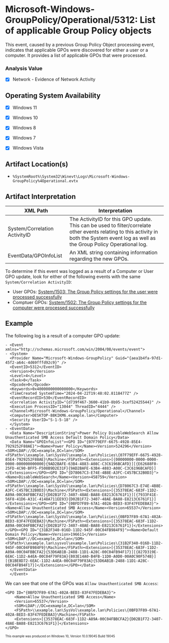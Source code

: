 # Microsoft-Windows-GroupPolicy/Operational/5312: List of applicable Group Policy objects
This event, caused by a previous Group Policy Object processing event, indicates that applicable GPOs were discovered for either a user or a computer. It provides a list of applicable GPOs that were processed.

### Analysis Value
 - [x] Network - Evidence of Network Activity

## Operating System Availability
 - [x] Windows 11
 - [x] Windows 10
 - [x] Windows 8
 - [x] Windows 7
 - [x] Windows Vista


## Artifact Location(s)
- `%SystemRoot%\System32\Winevt\Logs\Microsoft-Windows-GroupPolicy%4Operational.evtx`

## Artifact Interpretation

| XML Path                              | Interpretation  |
| ------------------------------------- | --------------- |
| System/Correlation ActivityID            | The ActivityID for this GPO update. This can be used to filter/correlate other events relating to this activity in both the System event log as well as the Group Policy Operational log. |
| EventData/GPOInfoList            | An XML string containing information regarding the new GPOs. |

To determine if this event was logged as a result of a Computer or User GPO update, look for either of the following events with the same `System/Correlation ActivityID`:

- User GPOs: [System/1503: The Group Policy settings for the user were processed successfully](/group-policy/evtx-1503-user-gpo-success.md)
- Comptuer GPOs: [System/1502: The Group Policy settings for the computer were processed successfully](/group-policy/evtx-1502-computer-gpo-success.md)

## Example
The following log is a result of a computer GPO update:
```
- <Event xmlns="http://schemas.microsoft.com/win/2004/08/events/event">
- <System>
  <Provider Name="Microsoft-Windows-GroupPolicy" Guid="{aea1b4fa-97d1-45f2-a64c-4d69fffd92c9}" /> 
  <EventID>5312</EventID> 
  <Version>0</Version> 
  <Level>4</Level> 
  <Task>0</Task> 
  <Opcode>0</Opcode> 
  <Keywords>0x4000000000000000</Keywords> 
  <TimeCreated SystemTime="2024-04-22T19:48:02.8118477Z" /> 
  <EventRecordID>530</EventRecordID> 
  <Correlation ActivityID="{d739f467-3600-41b9-8b95-3cef52425544}" /> 
  <Execution ProcessID="13044" ThreadID="4444" /> 
  <Channel>Microsoft-Windows-GroupPolicy/Operational</Channel> 
  <Computer>DESKTOP-88KIKM6.example.lan</Computer> 
  <Security UserID="S-1-5-18" /> 
  </System>
- <EventData>
  <Data Name="DescriptionString">Power Policy DisableWebSearch Allow Unauthenticated SMB Access Default Domain Policy</Data> 
  <Data Name="GPOInfoList"><GPO ID="{07F79EFF-6675-4928-85E4-7929252F88AE}"><Name>Power Policy</Name><Version>524296</Version><SOM>LDAP://DC=example,DC=lan</SOM><FSPath>\\example.lan\SysVol\example.lan\Policies\{07F79EFF-6675-4928-85E4-7929252F88AE}\Machine</FSPath><Extensions>[{00000000-0000-0000-0000-000000000000}{9AD2BAFE-63B4-4883-A08C-C3C6196BCAFD}][{E62688F0-25FD-4C90-BFF5-F508B9D2E31F}{9AD2BAFE-63B4-4883-A08C-C3C6196BCAFD}]</Extensions></GPO><GPO ID="{D78067C3-E74E-4B8E-A3FC-C457BC32B0D3}"><Name>DisableWebSearch</Name><Version>458759</Version><SOM>LDAP://DC=example,DC=lan</SOM><FSPath>\\example.lan\SysVol\example.lan\Policies\{D78067C3-E74E-4B8E-A3FC-C457BC32B0D3}\Machine</FSPath><Extensions>[{35378EAC-683F-11D2-A89A-00C04FBBCFA2}{D02B1F72-3407-48AE-BA88-E8213C6761F1}][{7933F41E-56F8-41D6-A31C-4148A711EE93}{D02B1F72-3407-48AE-BA88-E8213C6761F1}]</Extensions></GPO><GPO ID="{0BFD7F89-67A1-402A-BED3-83F47FEDEBA3}"><Name>Allow Unauthenticated SMB Access</Name><Version>65537</Version><SOM>LDAP://DC=example,DC=lan</SOM><FSPath>\\example.lan\SysVol\example.lan\Policies\{0BFD7F89-67A1-402A-BED3-83F47FEDEBA3}\Machine</FSPath><Extensions>[{35378EAC-683F-11D2-A89A-00C04FBBCFA2}{D02B1F72-3407-48AE-BA88-E8213C6761F1}]</Extensions></GPO><GPO ID="{31B2F340-016D-11D2-945F-00C04FB984F9}"><Name>Default Domain Policy</Name><Version>196611</Version><SOM>LDAP://DC=example,DC=lan</SOM><FSPath>\\example.lan\sysvol\example.lan\Policies\{31B2F340-016D-11D2-945F-00C04FB984F9}\Machine</FSPath><Extensions>[{35378EAC-683F-11D2-A89A-00C04FBBCFA2}{53D6AB1B-2488-11D1-A28C-00C04FB94F17}][{827D319E-6EAC-11D2-A4EA-00C04F79F83A}{803E14A0-B4FB-11D0-A0D0-00A0C90F574B}][{B1BE8D72-6EAC-11D2-A4EA-00C04F79F83A}{53D6AB1B-2488-11D1-A28C-00C04FB94F17}]</Extensions></GPO></Data> 
  </EventData>
  </Event>
```

We can see that one of the GPOs was `Allow Unauthenticated SMB Access`:

```
<GPO ID="{0BFD7F89-67A1-402A-BED3-83F47FEDEBA3}">
	<Name>Allow Unauthenticated SMB Access</Name>
	<Version>65537</Version>
	<SOM>LDAP://DC=exmample,DC=lan</SOM>
	<FSPath>\\example.lan\SysVol\example.lan\Policies\{0BFD7F89-67A1-402A-BED3-83F47FEDEBA3}\Machine</FSPath>
	<Extensions>[{35378EAC-683F-11D2-A89A-00C04FBBCFA2}{D02B1F72-3407-48AE-BA88-E8213C6761F1}]</Extensions>
</GPO>
```

<sup><sub>This example was produced on Windows 10, Version 10.0.19045 Build 19045</sub></sup>


